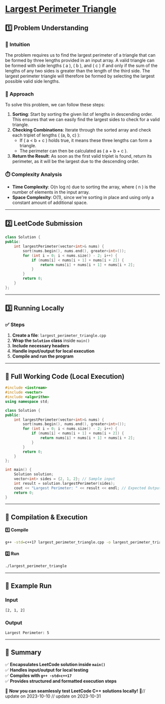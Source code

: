 # **[Largest Perimeter Triangle](https://leetcode.com/problems/largest-perimeter-triangle/description/)**  

## **1️⃣ Problem Understanding**  
### **📌 Intuition**  
The problem requires us to find the largest perimeter of a triangle that can be formed by three lengths provided in an input array. A valid triangle can be formed with side lengths \( a \), \( b \), and \( c \) if and only if the sum of the lengths of any two sides is greater than the length of the third side. The largest perimeter triangle will therefore be formed by selecting the largest possible valid side lengths. 

### **🚀 Approach**  
To solve this problem, we can follow these steps:
1. **Sorting**: Start by sorting the given list of lengths in descending order. This ensures that we can easily find the largest sides to check for a valid triangle.
2. **Checking Combinations**: Iterate through the sorted array and check each triplet of lengths \( (a, b, c) \):
   - If \( a < b + c \) holds true, it means these three lengths can form a triangle.
   - The perimeter can then be calculated as \( a + b + c \).
3. **Return the Result**: As soon as the first valid triplet is found, return its perimeter, as it will be the largest due to the descending order.

### **⏱️ Complexity Analysis**  
- **Time Complexity**: O(n log n) due to sorting the array, where \( n \) is the number of elements in the input array.
- **Space Complexity**: O(1), since we're sorting in place and using only a constant amount of additional space.  

---  

## **2️⃣ LeetCode Submission**  
```cpp
class Solution {
public:
    int largestPerimeter(vector<int>& nums) {
        sort(nums.begin(), nums.end(), greater<int>());
        for (int i = 0; i < nums.size() - 2; i++) {
            if (nums[i] < nums[i + 1] + nums[i + 2]) {
                return nums[i] + nums[i + 1] + nums[i + 2];
            }
        }
        return 0;
    }
};  
```  

---  

## **3️⃣ Running Locally**  
### **✅ Steps**  
1. **Create a file**: `largest_perimeter_triangle.cpp`  
2. **Wrap the `Solution` class** inside `main()`  
3. **Include necessary headers**  
4. **Handle input/output for local execution**  
5. **Compile and run the program**  

---  

## **📝 Full Working Code (Local Execution)**  
```cpp
#include <iostream>
#include <vector>
#include <algorithm>
using namespace std;

class Solution {
public:
    int largestPerimeter(vector<int>& nums) {
        sort(nums.begin(), nums.end(), greater<int>());
        for (int i = 0; i < nums.size() - 2; i++) {
            if (nums[i] < nums[i + 1] + nums[i + 2]) {
                return nums[i] + nums[i + 1] + nums[i + 2];
            }
        }
        return 0;
    }
};

int main() {
    Solution solution;
    vector<int> sides = {2, 1, 2}; // Sample input
    int result = solution.largestPerimeter(sides);
    cout << "Largest Perimeter: " << result << endl; // Expected Output: 5
    return 0;
}  
```  

---  

## **🔧 Compilation & Execution**  
#### **1️⃣ Compile**  
```bash
g++ -std=c++17 largest_perimeter_triangle.cpp -o largest_perimeter_triangle
```  

#### **2️⃣ Run**  
```bash
./largest_perimeter_triangle
```  

---  

## **🎯 Example Run**  
### **Input**  
```
[2, 1, 2]
```  
### **Output**  
```
Largest Perimeter: 5
```  

---  

## **📌 Summary**  
✅ **Encapsulates LeetCode solution inside `main()`**  
✅ **Handles input/output for local testing**  
✅ **Compiles with `g++ -std=c++17`**  
✅ **Provides structured and formatted execution steps**  

🚀 **Now you can seamlessly test LeetCode C++ solutions locally!** 🚀// update on 2023-10-10
// update on 2023-10-31
